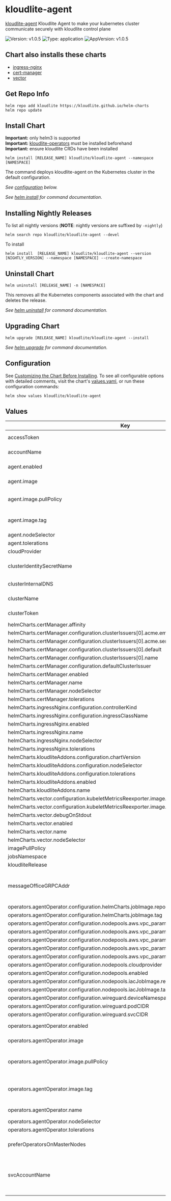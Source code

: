# kloudlite-agent

[kloudlite-agent](https://github.com/kloudlite.io/helm-charts/charts/kloudlite-agent) Kloudlite Agent to make your kubernetes cluster communicate securely with kloudlite control plane

![Version: v1.0.5](https://img.shields.io/badge/Version-v1.0.5-informational?style=flat-square) ![Type: application](https://img.shields.io/badge/Type-application-informational?style=flat-square) ![AppVersion: v1.0.5](https://img.shields.io/badge/AppVersion-v1.0.5-informational?style=flat-square)

## Chart also installs these charts
- [ingress-nginx](https://kubernetes.github.io/ingress-nginx)
- [cert-manager](https://charts.jetstack.io)
- [vector](https://vector.dev/docs/setup/installation/package-managers/helm)

## Get Repo Info

```console
helm repo add kloudlite https://kloudlite.github.io/helm-charts
helm repo update
```

## Install Chart

**Important:** only helm3 is supported</br>
**Important:** [kloudlite-operators](../kloudlite-operators) must be installed beforehand</br>
**Important:** ensure kloudlite CRDs have been installed</br>

```console
helm install [RELEASE_NAME] kloudlite/kloudlite-agent --namespace [NAMESPACE]
```

The command deploys kloudlite-agent on the Kubernetes cluster in the default configuration.

_See [configuration](#configuration) below._

_See [helm install](https://helm.sh/docs/helm/helm_install/) for command documentation._

## Installing Nightly Releases

To list all nightly versions (**NOTE**: nightly versions are suffixed by `-nightly`)

```console
helm search repo kloudlite/kloudlite-agent --devel
```

To install
```console
helm install  [RELEASE_NAME] kloudlite/kloudlite-agent --version [NIGHTLY_VERSION] --namespace [NAMESPACE] --create-namespace
```

## Uninstall Chart

```console
helm uninstall [RELEASE_NAME] -n [NAMESPACE]
```

This removes all the Kubernetes components associated with the chart and deletes the release.

_See [helm uninstall](https://helm.sh/docs/helm/helm_uninstall/) for command documentation._

## Upgrading Chart

```console
helm upgrade [RELEASE_NAME] kloudlite/kloudlite-agent --install
```

_See [helm upgrade](https://helm.sh/docs/helm/helm_upgrade/) for command documentation._

## Configuration

See [Customizing the Chart Before Installing](https://helm.sh/docs/intro/using_helm/#customizing-the-chart-before-installing). To see all configurable options with detailed comments, visit the chart's [values.yaml](./values.yaml), or run these configuration commands:

```console
helm show values kloudlite/kloudlite-agent
```

## Values

| Key | Type | Default | Description |
|-----|------|---------|-------------|
| accessToken | string | `""` | kloudlite issued access token (if already have) |
| accountName | string REQUIRED | `""` | kloudlite account name |
| agent.enabled | bool | `true` | enable/disable kloudlite agent |
| agent.image | object | `{"pullPolicy":"","repository":"ghcr.io/kloudlite/kloudlite/api/tenant-agent","tag":""}` | kloudlite agent image name and tag |
| agent.image.pullPolicy | string | `""` | image pull policy for kloudlite agent, default is .imagePullPolicy |
| agent.image.tag | string | `""` | image tag for kloudlite agent, by default uses kloudlite_release |
| agent.nodeSelector | object | `{}` |  |
| agent.tolerations | list | `[]` |  |
| cloudProvider | string | `""` | should be one of aws|gcp|azure, check kloudlite docs for more details |
| clusterIdentitySecretName | string | `"kl-cluster-identity"` | cluster identity secret name, which keeps cluster token and access token |
| clusterInternalDNS | string | `"cluster.local"` | cluster internal DNS, like 'cluster.local' |
| clusterName | string REQUIRED | `""` | kloudlite cluster name |
| clusterToken | string REQUIRED | `""` | kloudlite issued cluster token |
| helmCharts.certManager.affinity | object | `{}` |  |
| helmCharts.certManager.configuration.clusterIssuers[0].acme.email | string | `"support@kloudlite.io"` |  |
| helmCharts.certManager.configuration.clusterIssuers[0].acme.server | string | `"https://acme-v02.api.letsencrypt.org/directory"` |  |
| helmCharts.certManager.configuration.clusterIssuers[0].default | bool | `true` |  |
| helmCharts.certManager.configuration.clusterIssuers[0].name | string | `"letsencrypt-prod"` |  |
| helmCharts.certManager.configuration.defaultClusterIssuer | string | `"letsencrypt-prod"` |  |
| helmCharts.certManager.enabled | bool | `true` |  |
| helmCharts.certManager.name | string | `"cert-manager"` |  |
| helmCharts.certManager.nodeSelector | object | `{}` |  |
| helmCharts.certManager.tolerations | list | `[]` |  |
| helmCharts.ingressNginx.configuration.controllerKind | string | `"DaemonSet"` |  |
| helmCharts.ingressNginx.configuration.ingressClassName | string | `"nginx"` |  |
| helmCharts.ingressNginx.enabled | bool | `true` |  |
| helmCharts.ingressNginx.name | string | `"ingress-nginx"` |  |
| helmCharts.ingressNginx.nodeSelector | object | `{}` |  |
| helmCharts.ingressNginx.tolerations | list | `[]` |  |
| helmCharts.kloudliteAddons.configuration.chartVersion | string | `""` |  |
| helmCharts.kloudliteAddons.configuration.nodeSelector | object | `{}` |  |
| helmCharts.kloudliteAddons.configuration.tolerations | object | `{}` |  |
| helmCharts.kloudliteAddons.enabled | bool | `true` |  |
| helmCharts.kloudliteAddons.name | string | `"kloudlite-addons"` |  |
| helmCharts.vector.configuration.kubeletMetricsReexporter.image.repository | string | `"ghcr.io/kloudlite/kloudlite/kubelet-metrics-reexporter"` |  |
| helmCharts.vector.configuration.kubeletMetricsReexporter.image.tag | string | `""` |  |
| helmCharts.vector.debugOnStdout | bool | `false` |  |
| helmCharts.vector.enabled | bool | `true` |  |
| helmCharts.vector.name | string | `"vector"` |  |
| helmCharts.vector.nodeSelector | object | `{}` |  |
| imagePullPolicy | string | `"Always"` | container image pull policy |
| jobsNamespace | string | `"kloudlite-jobs"` |  |
| kloudliteRelease | string | `""` | kloudlite release version |
| messageOfficeGRPCAddr | string | `""` | kloudlite message office api grpc address, should be in the form of 'grpc-host:grcp-port', grpc-api.domain.com:443 |
| operators.agentOperator.configuration.helmCharts.jobImage.repository | string | `"ghcr.io/kloudlite/kloudlite/operator/workers/helm-job-runner"` |  |
| operators.agentOperator.configuration.helmCharts.jobImage.tag | string | `""` |  |
| operators.agentOperator.configuration.nodepools.aws.vpc_params.readFromCluster | bool | `true` |  |
| operators.agentOperator.configuration.nodepools.aws.vpc_params.secret.keys.vpcId | string | `"vpc_id"` |  |
| operators.agentOperator.configuration.nodepools.aws.vpc_params.secret.keys.vpcPublicSubnets | string | `"vpc_public_subnets"` |  |
| operators.agentOperator.configuration.nodepools.aws.vpc_params.secret.name | string | `"kloudlite-aws-settings"` |  |
| operators.agentOperator.configuration.nodepools.aws.vpc_params.secret.namespace | string | `"kube-system"` |  |
| operators.agentOperator.configuration.nodepools.cloudprovider | string | `""` |  |
| operators.agentOperator.configuration.nodepools.enabled | bool | `true` |  |
| operators.agentOperator.configuration.nodepools.iacJobImage.repository | string | `"ghcr.io/kloudlite/kloudlite/infrastructure-as-code/iac-job"` |  |
| operators.agentOperator.configuration.nodepools.iacJobImage.tag | string | `""` |  |
| operators.agentOperator.configuration.wireguard.deviceNamespace | string | `"kl-vpn-devices"` |  |
| operators.agentOperator.configuration.wireguard.podCIDR | string | `"10.42.0.0/16"` |  |
| operators.agentOperator.configuration.wireguard.svcCIDR | string | `"10.43.0.0/16"` |  |
| operators.agentOperator.enabled | bool | `true` | enable/disable kloudlite agent operator |
| operators.agentOperator.image | object | `{"pullPolicy":"","repository":"ghcr.io/kloudlite/kloudlite/operator/agent","tag":""}` | kloudlite resource watcher image name and tag |
| operators.agentOperator.image.pullPolicy | string | `""` | image pullPolicy for kloudlite resource watcher, by default uses .Chart.AppVersion |
| operators.agentOperator.image.tag | string | `""` | image tag for kloudlite resource watcher, by default uses .Chart.AppVersion |
| operators.agentOperator.name | string | `"kl-agent-operator"` | workload name for kloudlite agent operator |
| operators.agentOperator.nodeSelector | object | `{}` |  |
| operators.agentOperator.tolerations | list | `[]` |  |
| preferOperatorsOnMasterNodes | boolean | `true` | configuration for different kloudlite operators used in this chart |
| svcAccountName | string | `"sa"` | k8s service account name, which all the pods installed by this chart uses, will always be of format <.Release.Name>-<.Values.svcAccountName> |
